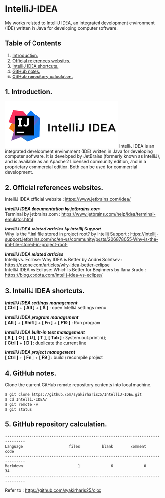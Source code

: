 # IntelliJ-IDEA
My works related to IntelliJ IDEA, an integrated development environment (IDE) written in Java for developing computer software.

## Table of Contents
1. [Introduction.](#introduction)
2. [Official references websites.](#references)
3. [IntelliJ IDEA shortcuts.](#shortcuts)
4. [GitHub notes.](#github)
5. [GitHub repository calculation.](#calculation)

<a name="introduction"></a>
## 1. Introduction.
<img src="IntelliJ.png" height="150">
IntelliJ IDEA is an integrated development environment (IDE) written in Java for developing computer software. It is developed by JetBrains (formerly known as IntelliJ), and is available as an Apache 2 Licensed community edition, and in a proprietary commercial edition. Both can be used for commercial development.

<a name="references"></a>
## 2. Official references websites.
IntelliJ IDEA official website : https://www.jetbrains.com/idea/ <br />

**_IntelliJ IDEA documentation by jetbrains.com_** <br />
Terminal by jetbrains.com : https://www.jetbrains.com/help/idea/terminal-emulator.html <br />

**_IntelliJ IDEA related articles by Intellij Support_** <br />
Why is the *.iml file stored in project root? by Intellij Support : https://intellij-support.jetbrains.com/hc/en-us/community/posts/206878055-Why-is-the-iml-file-stored-in-project-root- <br />

**_IntelliJ IDEA related articles_** <br />
Intellij vs. Eclipse: Why IDEA is Better by Andrei Solntsev : https://dzone.com/articles/why-idea-better-eclipse <br />
IntelliJ IDEA vs Eclipse: Which Is Better for Beginners by Ilana Brudo : https://blog.codota.com/intellij-idea-vs-eclipse/ <br />

<a name="shortcuts"></a>
## 3. IntelliJ IDEA shortcuts.

**_IntelliJ IDEA settings management_** <br />
**[ Ctrl ]** + **[ Alt ]** + **[ S ]** : open IntelliJ settings menu

**_IntelliJ IDEA program management_** <br />
**[ Alt ]** + **[ Shift ]** + **[ Fn ]** + **[ F10 ]** : Run program <br />

**_IntelliJ IDEA built-in text management_** <br />
**[ S ]**, **[ O ]**, **[ U ]**, **[ T ]**, **[ Tab ]** : System.out.println(); <br />
**[ Ctrl ]** + **[ D ]** : duplicate the current line <br />

**_IntelliJ IDEA project management_** <br />
**[ Ctrl ]** + **[ Fn ]** + **[ F9 ]** : build / recompile project

<a name="github"></a>
## 4. GitHub notes.
Clone the current GitHub remote repository contents into local machine.
```
$ git clone https://github.com/syakirharis25/IntelliJ-IDEA.git
$ cd IntelliJ-IDEA/
$ git remote -v
$ git status
```

<a name="calculation"></a>
## 5. GitHub repository calculation.
```
-------------------------------------------------------------------------------
Language                     files          blank        comment           code
-------------------------------------------------------------------------------
Markdown                         1              6              0             34
-------------------------------------------------------------------------------
```
Refer to : https://github.com/syakirharis25/cloc
